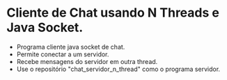 # Cliente de Chat usando N Threads e Java Socket.

- Programa cliente java socket de chat.
- Permite conectar a um servidor.
- Recebe mensagens do servidor em outra thread.
- Use o repositório "chat_servidor_n_thread" como o programa servidor.